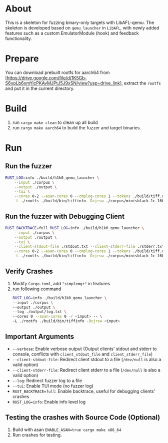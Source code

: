 # About
This is a skeleton for fuzzing binary-only targets with LibAFL-qemu. The skeleton is developed based on `qemu_launcher` in `LibAFL`, with newly added features such as a custom EmulatorModule (hook) and feedback functionality.

# Prepare
You can download prebuilt rootfs for aarch64 from [https://drive.google.com/file/d/1K5Gb-S6vpLb6xmYicPKAvMJPtJ5J9xSN/view?usp=drive_link], extract the `rootfs` and put it in the current directory.

# Build
1. run `cargo make clean` to clean up all build
2. run `cargo make aarch64` to build the fuzzer and target binaries.

# Run
## Run the fuzzer
```bash
RUST_LOG=info ./build/h1k0_qemu_launcher \
    --input ./corpus \
    --output ./output \
    --tui \
    --cores 0-2 --asan-cores 0 --cmplog-cores 1 --tokens ./build/tiff.dict -- \
    -L ./rootfs ./build/bin/tiffinfo -Dcjrsw ./corpus/minisblack-1c-16b.tiff
```

## Run the fuzzer with Debugging Client 
```bash
RUST_BACKTRACE=full RUST_LOG=info ./build/h1k0_qemu_launcher \
    --input ./corpus \
    --output ./output \
    --tui \
    --client-stdout-file ./stdout.txt --client-stderr-file ./stderr.txt \
    --cores 0-2 --asan-cores 0 --cmplog-cores 1 --tokens ./build/tiff.dict -- \
    -L ./rootfs ./build/bin/tiffinfo -Dcjrsw ./corpus/minisblack-1c-16b.tiff
```

## Verify Crashes
1. Modify `Cargo.toml`, add `"simplemgr"` in features
2. run following command
    ```bash
    RUST_LOG=info ./build/h1k0_qemu_launcher \
    --input ./corpus \
    --output ./output \
    --log ./output/log.txt \
    --cores 0 --asan-cores 0 -r <input> -- \
    -L ./rootfs ./build/bin/tiffinfo -Dcjrsw <input>
    ```

## Important Arguments
- `--verbose`: Enable verbose output (Output clients' stdout and stderr to console, conflicts with `client_stdout_file` and `client_stderr_file`)
- `--client-stdout-file`: Redirect client stdout to a file (`/dev/null` is also a valid option)
- `--client-stderr-file`: Redirect client stderr to a file (`/dev/null` is also a valid option)
- `--log`: Redirect fuzzer log to a file
- `--tui`: Enable TUI mode (no fuzzer log)
- `RUST_BACKTRACE=full`: Enable backtrace, useful for debugging clients' crashes
- `RUST_LOG=info`: Enable info level log

## Testing the crashes with Source Code (Optional)
1. Build with asan `ENABLE_ASAN=true cargo make x86_64`
2. Run crashes for testing.
